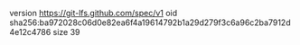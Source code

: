 version https://git-lfs.github.com/spec/v1
oid sha256:ba972028c06d0e82ea6f4a19614792b1a29d279f3c6a96c2ba7912d4e12c4786
size 39
